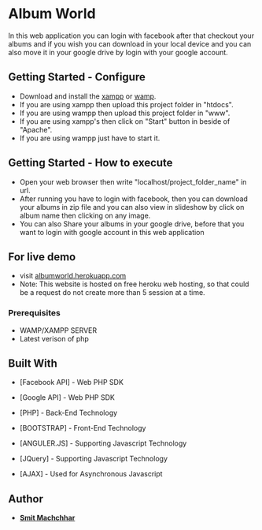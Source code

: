 # Album World

In this web application you can login with facebook after that checkout your albums and if you wish you can download in your local device and you can also move it in your google drive by login with your google account.

## Getting Started - Configure

* Download and install the [xampp](https://www.apachefriends.org/index.html) or [wamp](http://www.wampserver.com/en/).
* If you are using xampp then upload this project folder in "htdocs".
* If you are using wampp then upload this project folder in "www".
* If you are using xampp's then click on "Start" button in beside of "Apache".
* If you are using wampp just have to start it.
  
## Getting Started - How to execute

* Open your web browser then  write "localhost/project_folder_name" in url.
* After running you have to login with facebook, then you can download your albums in zip file and you can also view in slideshow by       click on album name then clicking on any image.
* You can also Share your albums in your google drive, before that you want to login with google account in this web application

## For live demo
* visit [albumworld.herokuapp.com](https:albumworld.herokuapp.com)
* Note: This website is hosted on free heroku web hosting, so that could be a request do not create more than 5 session at a time. 

### Prerequisites

- WAMP/XAMPP SERVER
- Latest verison of php


## Built With

* [Facebook API] - Web PHP SDK
* [Google API] - Web PHP SDK

* [PHP] - Back-End Technology
* [BOOTSTRAP] - Front-End Technology
* [ANGULER.JS] - Supporting Javascript Technology
* [JQuery] - Supporting Javascript Technology
* [AJAX] - Used for Asynchronous Javascript 

## Author

* **[Smit Machchhar](https://www.linkedin.com/in/smit-machchhar-161a58121/)** 

